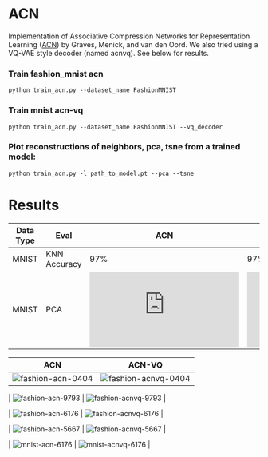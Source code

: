 # ACN

Implementation of Associative Compression Networks for Representation Learning ([ACN](https://arxiv.org/abs/1804.02476)) by Graves, Menick, and van den Oord. We also tried using a VQ-VAE style decoder (named acnvq). See below for results. 

### Train fashion_mnist acn
```
python train_acn.py --dataset_name FashionMNIST
```

### Train mnist acn-vq
```
python train_acn.py --dataset_name FashionMNIST --vq_decoder
```
 
### Plot reconstructions of neighbors, pca, tsne from a trained model:   
```
python train_acn.py -l path_to_model.pt --pca --tsne
```
# Results

| Data Type | Eval | ACN | ACN-VQ |   
| --- | --- | --- | --- | 
| MNIST | KNN Accuracy | 97% | 97% |  
| MNIST | PCA | ![mnist-acn-pca](https://github.com/johannah/ACN/blob/master/results/mnist_acn/mnist_acn_vq_vq_00_0024000000ex_pca_valid.html) | ![mnist-acnvq-pca](https://github.com/johannah/ACN/blob/master/results/mnist_acn/mnist_acn_vq_vq_00_0024600000ex_pca_valid.html) |   






| ACN | ACN-VQ | 
| --- | --- |
| ![fashion-acn-0404](https://github.com/johannah/ACN/blob/master/results/fashion_acn/fashion_acn_validation_00_0032400000ex_batch_rec_neighbors_valid_000404_plt.png) | ![fashion-acnvq-0404](https://github.com/johannah/ACN/blob/master/results/fashion_acnvq/fashion_acnvq_validation_small_vq_01_0078000000ex_batch_rec_neighbors_valid_000404_plt.png) |    

| ![fashion-acn-9793](https://github.com/johannah/ACN/blob/master/results/fashion_acn/fashion_acn_validation_00_0032400000ex_batch_rec_neighbors_valid_009793_plt.png) | ![fashion-acnvq-9793](https://github.com/johannah/ACN/blob/master/results/fashion_acnvq/fashion_acnvq_validation_small_vq_01_0078000000ex_batch_rec_neighbors_valid_009793_plt.png) |    

| ![fashion-acn-6176](https://github.com/johannah/ACN/blob/master/results/fashion_acn/fashion_acn_validation_00_0032400000ex_batch_rec_neighbors_valid_006176_plt.png) | ![fashion-acnvq-6176](https://github.com/johannah/ACN/blob/master/results/fashion_acnvq/fashion_acnvq_validation_small_vq_01_0078000000ex_batch_rec_neighbors_valid_006176_plt.png) |    

| ![fashion-acn-5667](https://github.com/johannah/ACN/blob/master/results/fashion_acn/fashion_acn_validation_00_0032400000ex_batch_rec_neighbors_valid_005667_plt.png) | ![fashion-acnvq-5667](https://github.com/johannah/ACN/blob/master/results/fashion_acnvq/fashion_acnvq_validation_small_vq_01_0078000000ex_batch_rec_neighbors_valid_005667_plt.png) |    

| ![mnist-acn-6176](https://github.com/johannah/ACN/blob/master/results/mnist_acn/mnist_acn_validation_01_0024000000ex_batch_rec_neighbors_valid_006176_plt.png) | ![mnist-acnvq-6176](https://github.com/johannah/ACN/blob/master/results/mnist_acnvq/mnist_acn_vq_vq_00_0024600000ex_batch_rec_neighbors_valid_006176_plt.png) |   

